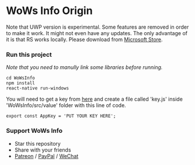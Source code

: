 # WoWs Info Origin
Note that UWP version is experimental. Some features are removed in order to make it work. It might not even have any updates. The only advantage of it is that RS works locally. Please download from [Microsoft Store]().

### Run this project
*Note that you need to manully link some libraries before running.*
~~~~
cd WoWsInfo 
npm install
react-native run-windows
~~~~
You will need to get a key from [here](https://developers.wargaming.net) and create a file called 'key.js' inside 'WoWsInfo/src/value' folder with this line of code.
~~~~
export const AppKey = 'PUT YOUR KEY HERE';
~~~~

### Support WoWs Info
- Star this repository
- Share with your friends
- [Patreon](https://www.patreon.com/henryquan) / [PayPal](https://www.paypal.me/YihengQuan) / [WeChat](https://github.com/HenryQuan/WoWs-Info-Origin/blob/master/Support/WeChat.png)
